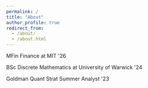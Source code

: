 ```yaml
---
permalink: /
title: "About"
author_profile: true
redirect_from: 
  - /about/
  - /about.html
---
```

MFin Finance at MIT '26

BSc Discrete Mathematics at University of Warwick '24

Goldman Quant Strat Summer Analyst '23